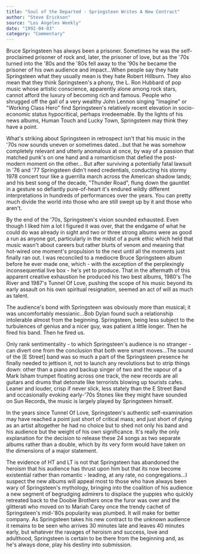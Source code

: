 ```yaml
---
title: "Soul of the Departed - Springsteen Writes A New Contract"
author: "Steve Erickson"
source: "Los Angeles Weekly"
date: "1992-04-03"
category: "Commentary"
---
```


Bruce Springsteen has always been a prisoner. Sometimes he was the self- proclaimed prisoner of rock and, later, the prisoner of love, but as the '70s turned into the '80s and the '80s fell away to the '90s he became the prisoner of his own audience and impact...When people say they hate Springsteen what they usually mean is they hate Robert Hillburn. They also mean that they think Springsteen's a phony, the L. Ron Hubbard of pop music whose artistic conscience, apparently alone among rock stars, cannot afford the luxury of becoming rich and famous. People who shrugged off the gall of a very wealthy John Lennon singing "Imagine" or "Working Class Hero" find Springsteen's relatively recent elevation in socio-economic status hypocritical, perhaps irredeemable. By the lights of his news albums, Human Touch and Lucky Town, Springsteen may think they have a point.

What's striking about Springsteen in retrospect isn't that his music in the '70s now sounds uneven or sometimes dated...but that he was somehow completely relevant and utterly anomalous at once, by way of a passion that matched punk's on one hand and a romanticism that defied the post-modern moment on the other... But after surviving a potentially fatal lawsuit in '76 and '77 Springsteen didn't need credentials, conducting his stormy 1978 concert tour like a guerrilla march across the American shadow lands; and his best song of the decade, "Thunder Road", flung down the gauntlet in a gesture so defiantly pure-of-heart it's endured wildly different interpretations in hundreds of performances over the years. You can pretty much divide the world into those who are still swept up by it and those who aren't.

By the end of the '70s, Springsteen's vision sounded exhausted. Even though I liked him a lot I figured it was over, that the endgame of what he could do was already in sight and two or three strong albums were as good a run as anyone got, particularly in the midst of a punk ethic which held that music wasn't about careers but rather blurts of venom and meaning that hot-wired one moment's propulsion to the next until all the moments just finally ran out. I was reconciled to a mediocre Bruce Springsteen album before he ever made one, which - with the exception of the perplexingly inconsequential live box - he's yet to produce. That in the aftermath of this apparent creative exhaustion he produced his two best albums, 1980's The River and 1987's Tunnel Of Love, pushing the scope of his music beyond its early assault on his own spiritual resignation, seemed an act of will as much as talent.

The audience's bond with Springsteen was obviously more than musical; it was uncomfortably messianic...Bob Dylan found such a relationship intolerable almost from the beginning. Springsteen, being less subject to the turbulences of genius and a nicer guy, was patient a little longer. Then he fired his band. Then he fired us.

Only rank sentimentality - to which Springsteen's audience is no stranger - can divert one from the conclusion that both were smart moves...The sound of the [E Street] band was so much a part of the Springsteen presence he finally needed to jettison it, not to launch any revolutions but to strip things down: other than a piano and backup singer of two and the vapour of a Mark Isham trumpet floating across one track, the new records are all guitars and drums that detonate like terrorists blowing up tourists cafes. Leaner and louder, crisp if never slick, less stately than the E Street Band and occasionally evoking early-'70s Stones like they might have sounded on Sun Records, the music is largely played by Springsteen himself.

In the years since Tunnel Of Love, Springsteen's authentic self-examination may have reached a point just short of critical mass; and just short of dying as an artist altogether he had no choice but to shed not only his band and his audience but the weight of his own significance. It's really the only explanation for the decision to release these 24 songs as two separate albums rather than a double, which by its very form would have taken on the dimensions of a major statement.

The evidence of HT and LT is not that Springsteen has abandoned the heroism that his audience has thrust upon him but that its now become existential rather than romantic - leading, at any rate, no congregations...I suspect the new albums will appeal most to those who have always been wary of Springsteen's mythology, bringing into the coalition of his audience a new segment of begrudging admirers to displace the yuppies who quickly retreated back to the Doobie Brothers once the furor was over and the glitterati who moved on to Mariah Carey once the trendy cachet of Springsteen's mid-'80s popularity was plumbed. It will make for better company. As Springsteen takes his new contract to the unknown audience it remains to be seen who arrives 30 minutes late and leaves 40 minutes early, but whatever the ravages of heroism and success, love and adulthood, Springsteen is certain to be there from the beginning and, as he's always done, play his destiny into submission.